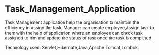 # Task_Management_Application

Task Management application help the organisation to maintain the efficiency in Assign the task.
Manager can create employee,Assign task to them with the help of application where an employee can check task assigned to him 
and update the status of task once the task is completed.

Technology used: Servlet,Hibernate,Java,Apache Tomcat,Lombok.
